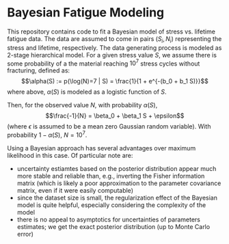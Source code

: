 # Bayesian Fatigue Modeling
This repository contains code to fit a Bayesian model of stress vs. lifetime fatigue data. The data are assumed to come in pairs $(S_i,N_i)$ representing the stress and lifetime, respectively. The data generating process is modeled as 2-stage hierarchical model. For a given stress value $S$, we assume there is some probability of a the material reaching $10^7$ stress cycles without fracturing, defined as: 
$$\alpha(S) := p(\log(N)=7 | S) = \frac{1}{1 + e^{-(b_0 + b_1 S)}}$$ 
where above, $\alpha(S)$ is modeled as a logistic function of $S$.

Then, for the observed value $N$, with probability $\alpha(S)$,
$$\frac{-1}{N} = \beta_0 + \beta_1 S + \epsilon$$
(where $\epsilon$ is assumed to be a mean zero Gaussian random variable). With probability $1 - \alpha(S)$, $N=10^7$.

Using a Bayesian approach has several advantages over maximum likelihood in this case. Of particular note are:
 * uncertainty estiamtes based on the posterior distribution appear much more stable and reliable than, e.g., inverting the Fisher information matrix (which is likely a poor approximation to the parameter covariance matrix, even if it were easily computable)
 * since the dataset size is small, the regularization effect of the Bayesian model is quite helpful, especially considering the complexity of the model
 * there is no appeal to asymptotics for uncertainties of parameters estimates; we get the exact posterior distribution (up to Monte Carlo error)
